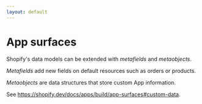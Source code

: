 ```yaml
---
layout: default
---
```


# App surfaces

Shopify's data models can be extended with _metafields_ and _metaobjects_.

_Metafields_ add new fields on default resources such as orders or products.

_Metaobjects_ are data structures that store custom App information.

See <https://shopify.dev/docs/apps/build/app-surfaces#custom-data>.
